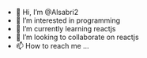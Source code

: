 - 👋 Hi, I’m @Alsabri2
- 👀 I’m interested in programming 
- 🌱 I’m currently learning reactjs
- 💞️ I’m looking to collaborate on reactjs 
- 📫 How to reach me ...

<!---
Alsabri2/Alsabri2 is a ✨ special ✨ repository because its `README.md` (this file) appears on your GitHub profile.
You can click the Preview link to take a look at your changes.
--->
